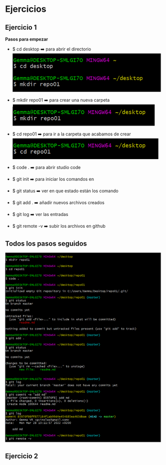 # **Ejercicios**
## Ejercicio 1

**Pasos para empezar**

* $ cd desktop :arrow_right: para abrir el directorio
  ![inicio](./images/desktop.PNG)

* $ mkdir repo01 :arrow_right: para crear una nueva carpeta
 ![nuevo directorio](./images/mkdir.PNG)

* $ cd repo01 :arrow_right: para ir a la carpeta que acabamos de crear ![ver la carpeta](./images/cdrepo.PNG)

* $ code . :arrow_right: para abrir studio code

* $ git init :arrow_right: para iniciar los comandos en 

* $ git status :arrow_right: ver en que estado están los comando 

* $ git add . :arrow_right: añadir nuevos archivos creados

* $ git log :arrow_right: ver las entradas

* $ git remote -v :arrow_right: subir los archivos en github

## Todos los pasos seguidos
![steps](/images/allsteps.PNG)

## Ejercicio 2  
